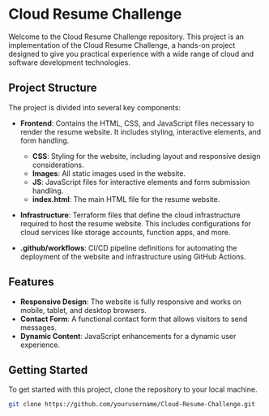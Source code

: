 # Cloud Resume Challenge

Welcome to the Cloud Resume Challenge repository. This project is an implementation of the Cloud Resume Challenge, a hands-on project designed to give you practical experience with a wide range of cloud and software development technologies.

## Project Structure

The project is divided into several key components:

- **Frontend**: Contains the HTML, CSS, and JavaScript files necessary to render the resume website. It includes styling, interactive elements, and form handling.
  - **CSS**: Styling for the website, including layout and responsive design considerations.
  - **Images**: All static images used in the website.
  - **JS**: JavaScript files for interactive elements and form submission handling.
  - **index.html**: The main HTML file for the resume website.

- **Infrastructure**: Terraform files that define the cloud infrastructure required to host the resume website. This includes configurations for cloud services like storage accounts, function apps, and more.

- **.github/workflows**: CI/CD pipeline definitions for automating the deployment of the website and infrastructure using GitHub Actions.

## Features

- **Responsive Design**: The website is fully responsive and works on mobile, tablet, and desktop browsers.
- **Contact Form**: A functional contact form that allows visitors to send messages.
- **Dynamic Content**: JavaScript enhancements for a dynamic user experience.

## Getting Started

To get started with this project, clone the repository to your local machine.

```sh
git clone https://github.com/yourusername/Cloud-Resume-Challenge.git